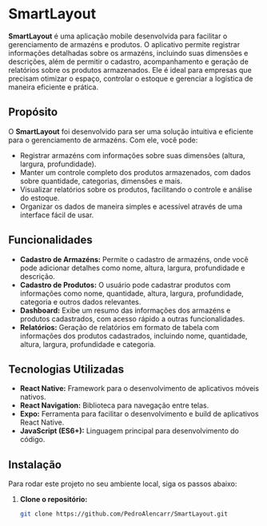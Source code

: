 # SmartLayout

**SmartLayout** é uma aplicação mobile desenvolvida para facilitar o gerenciamento de armazéns e produtos. O aplicativo permite registrar informações detalhadas sobre os armazéns, incluindo suas dimensões e descrições, além de permitir o cadastro, acompanhamento e geração de relatórios sobre os produtos armazenados. Ele é ideal para empresas que precisam otimizar o espaço, controlar o estoque e gerenciar a logística de maneira eficiente e prática.

## Propósito

O **SmartLayout** foi desenvolvido para ser uma solução intuitiva e eficiente para o gerenciamento de armazéns. Com ele, você pode:
- Registrar armazéns com informações sobre suas dimensões (altura, largura, profundidade).
- Manter um controle completo dos produtos armazenados, com dados sobre quantidade, categorias, dimensões e mais.
- Visualizar relatórios sobre os produtos, facilitando o controle e análise do estoque.
- Organizar os dados de maneira simples e acessível através de uma interface fácil de usar.

## Funcionalidades

- **Cadastro de Armazéns:** Permite o cadastro de armazéns, onde você pode adicionar detalhes como nome, altura, largura, profundidade e descrição.
- **Cadastro de Produtos:** O usuário pode cadastrar produtos com informações como nome, quantidade, altura, largura, profundidade, categoria e outros dados relevantes.
- **Dashboard:** Exibe um resumo das informações dos armazéns e produtos cadastrados, com acesso rápido a outras funcionalidades.
- **Relatórios:** Geração de relatórios em formato de tabela com informações dos produtos cadastrados, incluindo nome, quantidade, altura, largura, profundidade e categoria.

## Tecnologias Utilizadas

- **React Native:** Framework para o desenvolvimento de aplicativos móveis nativos.
- **React Navigation:** Biblioteca para navegação entre telas.
- **Expo:** Ferramenta para facilitar o desenvolvimento e build de aplicativos React Native.
- **JavaScript (ES6+):** Linguagem principal para desenvolvimento do código.

## Instalação

Para rodar este projeto no seu ambiente local, siga os passos abaixo:

1. **Clone o repositório:**

   ```bash
   git clone https://github.com/PedroAlencarr/SmartLayout.git
    ```